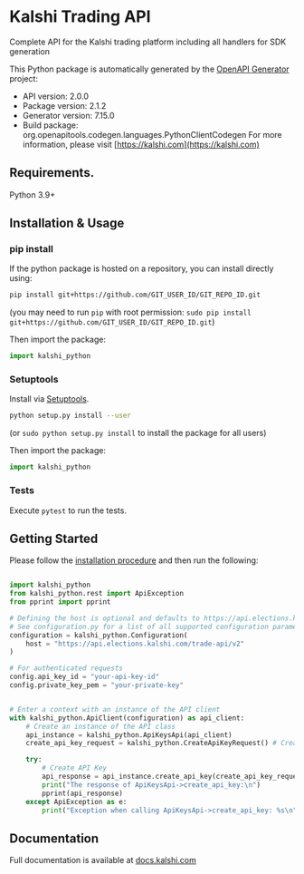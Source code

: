 # Kalshi Trading API
Complete API for the Kalshi trading platform including all handlers for SDK generation

This Python package is automatically generated by the [OpenAPI Generator](https://openapi-generator.tech) project:

- API version: 2.0.0
- Package version: 2.1.2
- Generator version: 7.15.0
- Build package: org.openapitools.codegen.languages.PythonClientCodegen
For more information, please visit [https://kalshi.com](https://kalshi.com)

## Requirements.

Python 3.9+

## Installation & Usage
### pip install

If the python package is hosted on a repository, you can install directly using:

```sh
pip install git+https://github.com/GIT_USER_ID/GIT_REPO_ID.git
```
(you may need to run `pip` with root permission: `sudo pip install git+https://github.com/GIT_USER_ID/GIT_REPO_ID.git`)

Then import the package:
```python
import kalshi_python
```

### Setuptools

Install via [Setuptools](http://pypi.python.org/pypi/setuptools).

```sh
python setup.py install --user
```
(or `sudo python setup.py install` to install the package for all users)

Then import the package:
```python
import kalshi_python
```

### Tests

Execute `pytest` to run the tests.

## Getting Started

Please follow the [installation procedure](#installation--usage) and then run the following:

```python

import kalshi_python
from kalshi_python.rest import ApiException
from pprint import pprint

# Defining the host is optional and defaults to https://api.elections.kalshi.com/trade-api/v2
# See configuration.py for a list of all supported configuration parameters.
configuration = kalshi_python.Configuration(
    host = "https://api.elections.kalshi.com/trade-api/v2"
)

# For authenticated requests
config.api_key_id = "your-api-key-id"
config.private_key_pem = "your-private-key"


# Enter a context with an instance of the API client
with kalshi_python.ApiClient(configuration) as api_client:
    # Create an instance of the API class
    api_instance = kalshi_python.ApiKeysApi(api_client)
    create_api_key_request = kalshi_python.CreateApiKeyRequest() # CreateApiKeyRequest | 

    try:
        # Create API Key
        api_response = api_instance.create_api_key(create_api_key_request)
        print("The response of ApiKeysApi->create_api_key:\n")
        pprint(api_response)
    except ApiException as e:
        print("Exception when calling ApiKeysApi->create_api_key: %s\n" % e)

```

## Documentation

Full documentation is available at [docs.kalshi.com](https://docs.kalshi.com)


